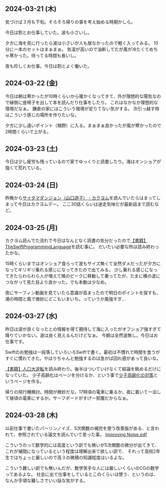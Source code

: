 ## 2024-03-21 (木)

気づけば３月も下旬。そろそろ帰りの事を考え始める時期かしら。

今日は割とお仕事していた。波も小さいし。

夕方に海を見に行ったら波は小さいが人も居なかったので軽く入ってみる。
10分に一本のセットはまぁまぁ。
気温が高いので油断してたが風が冷たくてめちゃ寒かった。待ってる時間も長いし。

夜も珍しくお仕事。今日は割とよく働いた。

## 2024-03-22 (金)

今日は朝は寒かったが10時くらいから暖かくなってきて、外が理想的な陽気なので縁側に座椅子を出して本を読んだり仕事をしたり。
これはなかなか理想的な環境だなぁ。
鎌倉の家にはこういう環境が足りてない気がする。
次引っ越す時はこういう感じの場所を作りたいな。

夕方に少し遠いポイント（楠野）に入る。まぁまぁ良かったが風が寒かったので2時間くらいで上がる。

## 2024-03-23 (土)

今日は少し疲労も残っているので家でゆっくりと読書したり。海はオンショアが強くて荒れている。

## 2024-03-24 (日)

昨晩から[サイタマダンジョン（山口遊子） - カクヨム](https://kakuyomu.jp/works/16817330665953439128)を読んでいたらはまってしまって今日はカクヨムデー。
ここ30話くらいは迷走気味だが最新話まで読むなど。

## 2024-03-25 (月)

カクヨム読んでた流れで今日はなんとなく読書の気分だったので[【書籍】TheSwiftProgrammingLanguage](%E3%80%90%E6%9B%B8%E7%B1%8D%E3%80%91TheSwiftProgrammingLanguage)を読む事に。
だいたい必要な所は読み終わったかな。

15時くらいまではオンショア食らって波もサイズ無くて全然ダメだったが夕方になってギリギリ乗れる感じになってきたので出てみる。
少し乗れる感じになってきたらわらわら人が増えて隣のピークに移動して乗ってたが、たまに横の波につながって見た目より良かった。でも本数は少なめ。

夜にサーフィン動画を見ていたら意識が高まったので明日のポイントを探すも、潮の時間と風で微妙にどこもいまいち。っていうか風強すぎ…

## 2024-03-27 (水)

昨日は波が良くなったとの情報を得て期待して海に入ったがオフショア強すぎて降りていかない。波は良く見えるんだけどなぁ。
今朝は全然波無し。今日はお仕事です。

Swiftのお勉強は一段落していろいろSwiftで書く。最初は不慣れで時間を食うがすぐに慣れてきた。やはりちゃんと勉強するのは急がば回れ感があって良いな。

[ 【書籍】人口大逆転](%20%E3%80%90%E6%9B%B8%E7%B1%8D%E3%80%91%E4%BA%BA%E5%8F%A3%E5%A4%A7%E9%80%86%E8%BB%A2)を読み終わり。後半はついていけなくて結論を眺めるだけになっていた。
少子高齢化はページを分けるか、という事で[少子高齢化の対策](%E5%B0%91%E5%AD%90%E9%AB%98%E9%BD%A2%E5%8C%96%E3%81%AE%E5%AF%BE%E7%AD%96)というページを作る。

帰りの飛行機検討。時間が微妙だな。17時頃の電車に乗るか、夜に着いて一泊して昼頃の電車にするか。サーフボードがすげー邪魔だからなぁ。

## 2024-03-28 (木)

以前仕事で書いたパーリンノイズ、5次関数の補完を使う改善版がある、と言われて、参照されている論文を読んでいて思った事。 [Improving Noise.pdf](https://mrl.cs.nyu.edu/~perlin/paper445.pdf)

こういうのって数学的には高度という訳でも無いが5次関数の微分が出てきて、これが補間になっているという程度は理解出来て欲しい訳で、
それって高校2年生ではちょっと厳しいので高３の微積の知識程度はいるよな。

こういう難しい訳でも無いんだが、数学苦手な人には厳しいくらいのCGの数学ってあるよな。
社会に出て仕事をしているとこのくらいは使う、というのは、なんか手頃な難しさでいい話な気がする。